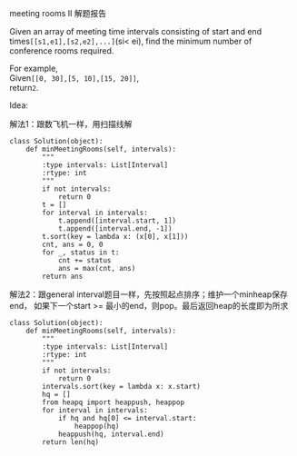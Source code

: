 meeting rooms II 解题报告

Given an array of meeting time intervals consisting of start and end times`[[s1,e1],[s2,e2],...]`\(si&lt; ei\), find the minimum number of conference rooms required.

For example,  
Given`[[0, 30],[5, 10],[15, 20]]`,  
return`2`.

Idea:

解法1：跟数飞机一样，用扫描线解

```
class Solution(object):
    def minMeetingRooms(self, intervals):
        """
        :type intervals: List[Interval]
        :rtype: int
        """
        if not intervals:
            return 0
        t = []
        for interval in intervals:
            t.append([interval.start, 1])
            t.append([interval.end, -1])
        t.sort(key = lambda x: (x[0], x[1]))
        cnt, ans = 0, 0
        for _, status in t:
            cnt += status
            ans = max(cnt, ans)
        return ans
```

解法2：跟general interval题目一样，先按照起点排序；维护一个minheap保存end， 如果下一个start &gt;= 最小的end，则pop。最后返回heap的长度即为所求

```
class Solution(object):
    def minMeetingRooms(self, intervals):
        """
        :type intervals: List[Interval]
        :rtype: int
        """
        if not intervals:
            return 0
        intervals.sort(key = lambda x: x.start)
        hq = []
        from heapq import heappush, heappop
        for interval in intervals:
            if hq and hq[0] <= interval.start:
                heappop(hq)
            heappush(hq, interval.end)
        return len(hq)
```



